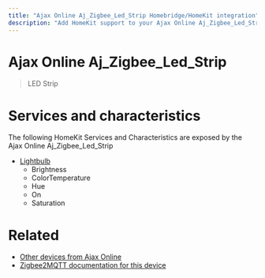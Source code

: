 ```yaml
---
title: "Ajax Online Aj_Zigbee_Led_Strip Homebridge/HomeKit integration"
description: "Add HomeKit support to your Ajax Online Aj_Zigbee_Led_Strip, using Homebridge, Zigbee2MQTT and homebridge-z2m."
---
```

<!---
This file has been GENERATED using src/docgen/docgen.ts
DO NOT EDIT THIS FILE MANUALLY!
-->
# Ajax Online Aj_Zigbee_Led_Strip
> LED Strip


# Services and characteristics
The following HomeKit Services and Characteristics are exposed by
the Ajax Online Aj_Zigbee_Led_Strip

* [Lightbulb](../../light.md)
  * Brightness
  * ColorTemperature
  * Hue
  * On
  * Saturation


# Related
* [Other devices from Ajax Online](../index.md#ajax_online)
* [Zigbee2MQTT documentation for this device](https://www.zigbee2mqtt.io/devices/Aj_Zigbee_Led_Strip.html)